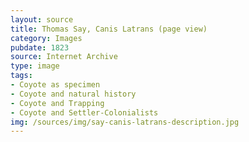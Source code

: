 ```yaml
---
layout: source
title: Thomas Say, Canis Latrans (page view)
category: Images
pubdate: 1823
source: Internet Archive
type: image
tags:
- Coyote as specimen
- Coyote and natural history
- Coyote and Trapping
- Coyote and Settler-Colonialists
img: /sources/img/say-canis-latrans-description.jpg
---
```

